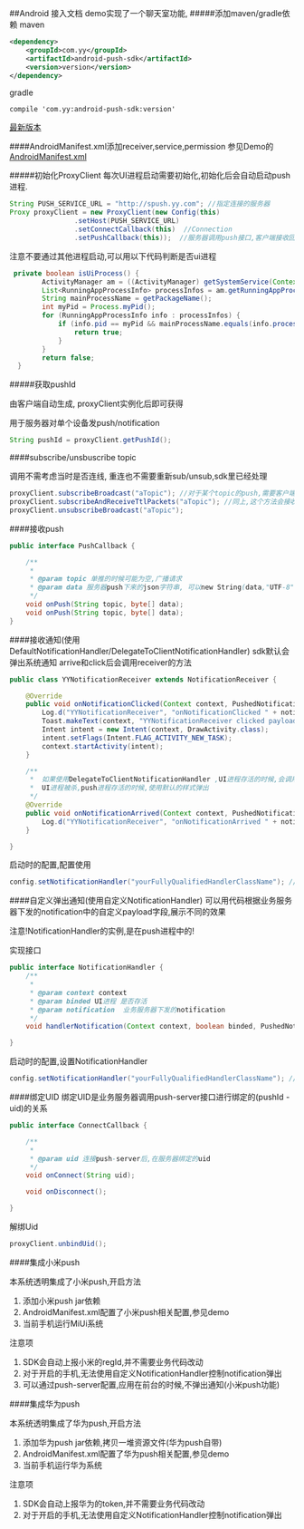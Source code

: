 ##Android 接入文档
demo实现了一个聊天室功能,
#####添加maven/gradle依赖
maven
```xml
<dependency>
    <groupId>com.yy</groupId>
    <artifactId>android-push-sdk</artifactId>
    <version>version</version>
</dependency>
```
gradle
```
compile 'com.yy:android-push-sdk:version'
```
[最新版本](http://search.maven.org/#search%7Cgav%7C1%7Cg%3A%22com.yy%22%20AND%20a%3A%22android-push-sdk%22)

####AndroidManifest.xml添加receiver,service,permission
参见Demo的[AndroidManifest.xml](src/main/AndroidManifest.xml)

#####初始化ProxyClient
每次UI进程启动需要初始化,初始化后会自动启动push进程.
```java
String PUSH_SERVICE_URL = "http://spush.yy.com"; //指定连接的服务器
Proxy proxyClient = new ProxyClient(new Config(this)
                .setHost(PUSH_SERVICE_URL)
                .setConnectCallback(this)  //Connection
                .setPushCallback(this));  //服务器调用push接口,客户端接收回调
```
注意不要通过其他进程启动,可以用以下代码判断是否ui进程
```java
 private boolean isUiProcess() {
        ActivityManager am = ((ActivityManager) getSystemService(Context.ACTIVITY_SERVICE));
        List<RunningAppProcessInfo> processInfos = am.getRunningAppProcesses();
        String mainProcessName = getPackageName();
        int myPid = Process.myPid();
        for (RunningAppProcessInfo info : processInfos) {
            if (info.pid == myPid && mainProcessName.equals(info.processName)) {
                return true;
            }
        }
        return false;
  }
```

#####获取pushId

由客户端自动生成, proxyClient实例化后即可获得

用于服务器对单个设备发push/notification
```java
String pushId = proxyClient.getPushId();
```


####subscribe/unsbuscribe topic

调用不需考虑当时是否连线, 重连也不需要重新sub/unsub,sdk里已经处理
```java
proxyClient.subscribeBroadcast("aTopic"); //对于某个topic的push,需要客户端主动订阅,才能收到.如demo中,需订阅"chatRoom" topic,才能收到聊天消息
proxyClient.subscribeAndReceiveTtlPackets("aTopic"); //同上,这个方法会接收服务器的重传
proxyClient.unsubscribeBroadcast("aTopic");
```

####接收push
```java
public interface PushCallback {

    /**
     *
     * @param topic 单推的时候可能为空,广播请求
     * @param data 服务器push下来的json字符串, 可以new String(data,"UTF-8")转换为字符串
     */
    void onPush(String topic, byte[] data);
    void onPush(String topic, byte[] data);
}
```

####接收通知(使用DefaultNotificationHandler/DelegateToClientNotificationHandler)
sdk默认会弹出系统通知
arrive和click后会调用receiver的方法
```java
public class YYNotificationReceiver extends NotificationReceiver {

    @Override
    public void onNotificationClicked(Context context, PushedNotification notification) {
        Log.d("YYNotificationReceiver", "onNotificationClicked " + notification.id + " values " + notification.values);
        Toast.makeText(context, "YYNotificationReceiver clicked payload: " + notification.values.get("payload"), Toast.LENGTH_SHORT).show();
        Intent intent = new Intent(context, DrawActivity.class);
        intent.setFlags(Intent.FLAG_ACTIVITY_NEW_TASK);
        context.startActivity(intent);
    }

    /**
     *  如果使用DelegateToClientNotificationHandler ,UI进程存活的时候,会调用此方法,不弹出通知.
     *  UI进程被杀,push进程存活的时候,使用默认的样式弹出
     */
    @Override
    public void onNotificationArrived(Context context, PushedNotification notification) {
        Log.d("YYNotificationReceiver", "onNotificationArrived " + notification.id + " values " + notification.values);
    }

}
```
启动时的配置,配置使用
```java
config.setNotificationHandler("yourFullyQualifiedHandlerClassName"); //不能混淆这个类
```
####自定义弹出通知(使用自定义NotificationHandler)
可以用代码根据业务服务器下发的notification中的自定义payload字段,展示不同的效果

注意!NotificationHandler的实例,是在push进程中的!

实现接口
```java
public interface NotificationHandler {
    /**
     *
     * @param context context
     * @param binded UI进程 是否存活
     * @param notification  业务服务器下发的notification
     */
    void handlerNotification(Context context, boolean binded, PushedNotification notification);

}
```
启动时的配置,设置NotificationHandler
```java
config.setNotificationHandler("yourFullyQualifiedHandlerClassName"); //不能混淆这个类
```

####绑定UID
绑定UID是业务服务器调用push-server接口进行绑定的(pushId - uid)的关系
```java
public interface ConnectCallback {

    /**
     *  
     * @param uid 连接push-server后,在服务器绑定的uid
     */
    void onConnect(String uid);

    void onDisconnect();

}
```
解绑Uid
```java
proxyClient.unbindUid();
```

####集成小米push

本系统透明集成了小米push,开启方法

1. 添加小米push jar依赖
2. AndroidManifest.xml配置了小米push相关配置,参见demo
3. 当前手机运行MiUi系统

注意项

1. SDK会自动上报小米的regId,并不需要业务代码改动
2. 对于开启的手机,无法使用自定义NotificationHandler控制notification弹出
3. 可以通过push-server配置,应用在前台的时候,不弹出通知(小米push功能)

####集成华为push

本系统透明集成了华为push,开启方法

1. 添加华为push jar依赖,拷贝一堆资源文件(华为push自带)
2. AndroidManifest.xml配置了华为push相关配置,参见demo
3. 当前手机运行华为系统

注意项

1. SDK会自动上报华为的token,并不需要业务代码改动
2. 对于开启的手机,无法使用自定义NotificationHandler控制notification弹出
